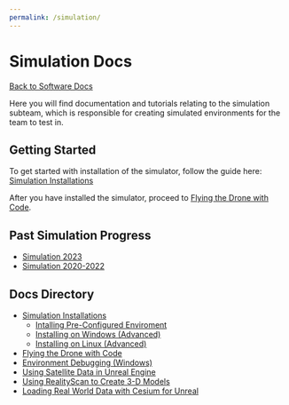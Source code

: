 ```yaml
---
permalink: /simulation/
---
```


# Simulation Docs

[Back to Software Docs](/docs/)

Here you will find documentation and tutorials relating to the simulation subteam, which is responsible for creating simulated environments for the team to test in.

## Getting Started

To get started with installation of the simulator, follow the guide here: [Simulation Installations](/docs/simulation/install/)

After you have installed the simulator, proceed to [Flying the Drone with Code](/docs/simulation/flying/).

## Past Simulation Progress

- [Simulation 2023](https://github.com/MissouriMRR/Simulation-2023)
- [Simulation 2020-2022](https://github.com/MissouriMRR/Simulation)

## Docs Directory

- [Simulation Installations](/docs/simulation/install)
    - [Intalling Pre-Configured Enviroment](/docs/simulation/install/pre-configured/easy)
    - [Installing on Windows (Advanced)](/docs/simulation/install/windows)
    - [Installing on Linux (Advanced)](/docs/simulation/install/linux)
- [Flying the Drone with Code](/docs/simulation/flying/)
- [Environment Debugging (Windows)](/docs/simulation/environment-debug/windows)
- [Using Satellite Data in Unreal Engine](/docs/simulation/importing_satellite_data)
- [Using RealityScan to Create 3-D Models](/docs/simulation/realityscan)
- [Loading Real World Data with Cesium for Unreal](/docs/simulation/cesiumforunreal/)
